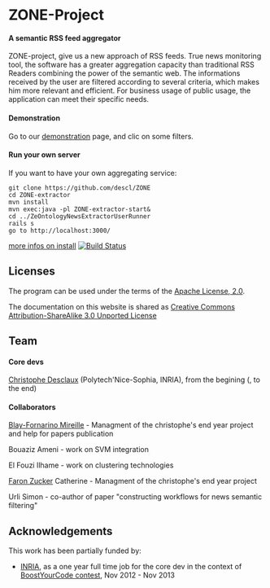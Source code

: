 # ZONE-Project
#### A semantic RSS feed aggregator

ZONE-project, give us a new approach of RSS feeds. True news monitoring tool, the software has a greater aggregation capacity than traditional RSS Readers combining the power of the semantic web.
The informations received by the user are filtered according to several criteria, which makes him more relevant and efficient. For business usage of public usage, the application can meet their specific needs. 

#### Demonstration
Go to our [demonstration](http://demo.zone-project.org) page, and clic on some filters.

#### Run your own server

If you want to have your own aggregating service:

    git clone https://github.com/descl/ZONE
    cd ZONE-extractor
    mvn install
    mvn exec:java -pl ZONE-extractor-start&
    cd ../ZeOntologyNewsExtractorUserRunner
    rails s
    go to http://localhost:3000/

[more infos on install](https://github.com/descl/ZONE/wiki/install)
[![Build Status](https://secure.travis-ci.org/descl/ZONE.png?branch=master)](https://travis-ci.org/descl/ZONE)
## Licenses

The program can be used under the terms of the [Apache License, 2.0](http://www.apache.org/licenses/LICENSE-2.0.html).

The documentation on this website is shared as [Creative Commons Attribution-ShareAlike 3.0 Unported License](http://en.wikipedia.org/wiki/Wikipedia:Text_of_Creative_Commons_Attribution-ShareAlike_3.0_Unported_License)

## Team

#### Core devs
[Christophe Desclaux](http://desclaux.me) (Polytech'Nice-Sophia, INRIA), from the begining (, to the end)

#### Collaborators
[Blay-Fornarino Mireille](http://users.polytech.unice.fr/~blay/) - Managment of the christophe's end year project and help for papers publication

Bouaziz Ameni - work on SVM integration

El Fouzi Ilhame - work on clustering technologies

[Faron Zucker](http://www.i3s.unice.fr/~faron/) Catherine - Managment of the christophe's end year project

Urli Simon - co-author of paper "constructing workflows for news semantic filtering"


## Acknowledgements
This work has been partially funded by:
  * [INRIA](http://inria.fr), as a one year full time job for the core dev in the context of [BoostYourCode contest](http://www.inria.fr/actualite/actualites-inria/boost-your-code-2012), Nov 2012 - Nov 2013
